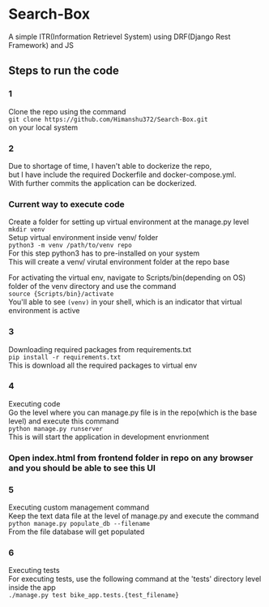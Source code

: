 # Search-Box
A simple ITR(Information Retrievel System) using DRF(Django Rest Framework) and JS

## Steps to run the code 
### 1
Clone the repo using the command<br>
`git clone https://github.com/Himanshu372/Search-Box.git`<br>
on your local system<br>

### 2 
 Due to shortage of time, I haven't able to dockerize the repo,<br>
but I have include the required Dockerfile and docker-compose.yml.<br> 
With further commits the application can be dockerized.<br>
### Current way to execute code
Create a folder for setting up virtual environment at the manage.py level<br>
`mkdir venv`<br>
Setup virtual environment inside venv/ folder<br>
`python3 -m venv /path/to/venv repo`<br>
For this step python3 has to pre-installed on your system<br>
This will create a venv/ virutal environment folder at the repo base<br>

For activating the virtual env, navigate to Scripts/bin(depending on OS) folder of the venv directory and use the command<br>
`source {Scripts/bin}/activate`<br>
You'll able to see `(venv)` in your shell, which is an indicator that virtual environment is active<br>

### 3 
Downloading required packages from requirements.txt<br>
`pip install -r requirements.txt`<br>
This is download all the required packages to virtual env<br>

### 4 
Executing code<br>
Go the level where you can manage.py file is in the repo(which is the base level) and execute this command<br> 
`python manage.py runserver`<br>
This is will start the application in development envrionment<br>
### Open index.html from frontend folder in repo on any browser and you should be able to see this UI<br>

### 5
Executing custom management command<br> 
Keep the text data file at the level of manage.py and execute the command<br>
`python manage.py populate_db --filename`<br>
From the file database will get populated<br>

### 6
Executing tests<br>
For executing tests, use the following command at the 'tests' directory level inside the app<br>
`./manage.py test bike_app.tests.{test_filename}`<br>
